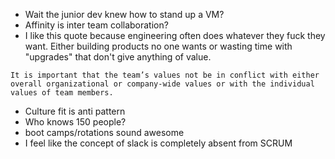 * Wait the junior dev knew how to stand up a VM?
* Affinity is inter team collaboration?
* I like this quote because engineering often does whatever they fuck they want. Either building products no one wants or wasting time with "upgrades" that don't give anything of value. 

```It is important that the team’s values not be in conflict with either overall organizational or company-wide values or with the individual values of team members.```

* Culture fit is anti pattern
* Who knows 150 people?
* boot camps/rotations sound awesome
* I feel like the concept of slack is completely absent from SCRUM